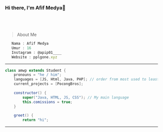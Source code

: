 ### Hi there, I'm Afif Medya👋


#
<br />

> About Me

```js
   Nama : Afif Medya
   Umur : 16
   Instagram : @apip01____
   Website : pplgone.xyz
```
____

```java
class amwp extends Student {
	pronouns = "he / him";
	languages = [JS, Html, Java, PHP]; // order from most used to least
	current_projects = [PocongBros];
		
	constructor() {
		super("Java, HTML, JS, CSS"); // My main language 	
		this.comissions = true;
	}   
	
	greet() {
		return "hi";
```
____
